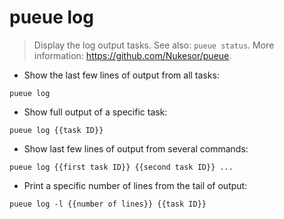 # pueue log

> Display the log output tasks.
> See also: `pueue status`.
> More information: <https://github.com/Nukesor/pueue>.

- Show the last few lines of output from all tasks:

`pueue log`

- Show full output of a specific task:

`pueue log {{task ID}}`

- Show last few lines of output from several commands:

`pueue log {{first task ID}} {{second task ID}} ...`

- Print a specific number of lines from the tail of output:

`pueue log -l {{number of lines}} {{task ID}}`
